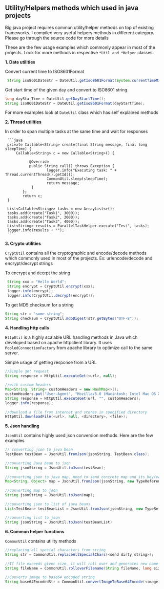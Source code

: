 ## Utility/Helpers methods which used in java projects

Big java project requires common utility/helper methods on top of existing frameworks. I compiled very useful helpers methods in different category. Please go through the source code for more details

These are the few usage examples which commonly appear in most of the projects. Look for more methods in respective `*Util and *Helper` classes.

**1. Date utilities**

  Convert current time to ISO8601Format
  
  ```java
   String iso8601DateStr = DateUtil.getIso8601Format(System.currentTimeMillis());
   ```
  
  Get start time of the given day and convert to ISO8601 string
   
   ```java
   long dayStarTime = DateUtil.getDayStartTime();
   String iso8601DateStr = DateUtil.getIso8601Format(dayStartTime);
   ```
   
  For more examples look at `DateUtil` class which has self explained methods
  
**2. Thread utilities**

   In order to span multiple tasks at the same time and wait for responses
     
     ```java
     private Callable<String> create(final String message, final long sleepTime) {
	     Callable<String> c = new Callable<String>() {
	     
               @Override
               public String call() throws Exception {
                       logger.info("Executing task: " + Thread.currentThread().getId());
                       CommonUtil.sleep(sleepTime);
                       return message;
                }
            };
            return c;
     }
      
     List<Callable<String>> tasks = new ArrayList<>();
     tasks.add(create("Task1", 3000));
     tasks.add(create("Task2", 2000));
     tasks.add(create("Task3", 4000));
     List<String> results = ParallelTaskHelper.execute("Test", tasks);
     logger.info(results + "");
     ```
     
**3. Crypto utilities**
  
  `CryptUtil` contains all the cryptographic and encode/decode methods which commonly used in most of the projects. Ex: urlencode/decode and encrypt/decrypt strings
  
  To encrypt and decrpt the string
  
  ```java
   String xxx = "Hello World";
   String encrypt = CryptUtil.encrypt(xxx);
   logger.info(encrypt);
   logger.info(CryptUtil.decrypt(encrypt));
   ```
   To get MD5 checksum for a string
   
   ```java
   String str = "some string";
   String checksum = CryptUtil.md5Digest(str.getBytes("UTF-8"));
   ```
   
**4. Handling http calls**
  
  `HttpUtil` is a highly scalable URL handling methods in Java which developed based on apache httpclient library. It uses `PooledConnectionFactory` from apache library to optimize call to the same server.
  
  Simple usage of getting response from a URL
   
   ```java
   //Simple get request
   String response = HttpUtil.executeGet(<url>, null);
      
   //with custom headers
   Map<String, String> customHeaders = new HashMap<>();
   customHeaders.put("User-Agent", "Mozilla/5.0 (Macintosh; Intel Mac OS X 10_9_5)");
   String response = HttpUtil.executeGet(url, "", customHeaders);
   logger.info(response);
      
   //download a file from internet and stores in specified directory
   HttpUtil.downloadFile(<url>, null, <directory>, <file>);
   ```
   
**5. Json handling**

  `JsonUtil` contains highly used json conversion methods. Here are the few examples
  
   ```java
   // converting json to java bean
   TestBean testBean = JsonUtil.fromJson(jsonString, TestBean.class);
      
   //converting Java bean to json
   String jsonString = JsonUtil.toJson(testBean);
      
   //converting json to java map, need to send concrete map and its key/value types
   Map<String, Object> map = JsonUtil.fromJson(jsonString, new TypeReference<Map<String, Object>>(){});
      
   //converting map to json
   String jsonString = JsonUtil.toJson(map);
      
   //converting json to list of java beans
   List<TestBean> testBeanList = JsonUtil.fromJson(jsonString, new TypeReference<List<TestBean>>(){})
      
   //converting list to json
   String jsonString = JsonUtil.toJson(testBeanList)
   ```
   
**6. Common helper functions** 

  `CommonUtil` contains utility methods 
   
   ```java
   //replacing all special characters from string
   String str = CommonUtil.replaceAllSpecialChars(<send dirty string>);
      
   //If file exceeds given size, it will roll over and generates new name
   String fileName = CommonUtil.rolloverFilename(String fileName, long size);
      
   //Converts image to base64 encoded string
   String base64EncodedStr = CommonUtil.convertImageToBase64Encode(<image file name>);
   ```
   
      
